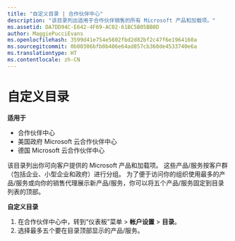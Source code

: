 ```yaml
---
title: "自定义目录 | 合作伙伴中心"
description: "该目录列出适用于合作伙伴销售的所有 Microsoft 产品和加载项。"
ms.assetid: DA7DD94C-E642-4F69-AC02-61BC5B05BB0D
author: MaggiePucciEvans
ms.openlocfilehash: 3599d41e754e5602fbd2d82bf2c47f6e1964160a
ms.sourcegitcommit: 0b00306bfb0b406e64ad857cb360de4533740e6a
ms.translationtype: HT
ms.contentlocale: zh-CN
---
```

# <a name="customize-the-catalog"></a>自定义目录

**适用于**

-  合作伙伴中心
-  美国政府 Microsoft 云合作伙伴中心
-  德国 Microsoft 云合作伙伴中心

该目录列出你可向客户提供的 Microsoft 产品和加载项。 这些产品/服务按客户群（包括企业、小型企业和政府）进行分组。 为了便于访问你的组织使用最多的产品/服务或向你的销售代理展示新产品/服务，你可以将五个产品/服务固定到目录列表的顶部。

**自定义目录**

1.  在合作伙伴中心中，转到“仪表板”菜单 &gt; **帐户设置** &gt; **目录**。
2.  选择最多五个要在目录顶部显示的产品/服务。

 

 



